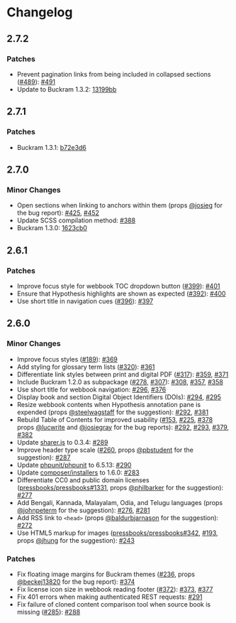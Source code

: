 # Changelog

## 2.7.2

### Patches

- Prevent pagination links from being included in collapsed sections ([#489](https://github.com/pressbooks/pressbooks-book/issues/489)): [#491](https://github.com/pressbooks/pressbooks-book/pull/491)
- Update to Buckram 1.3.2: [13199bb](https://github.com/pressbooks/pressbooks-book/commit/13199bb612b4f1a3c9b04704a8bed72af69213ba)

## 2.7.1

### Patches

- Buckram 1.3.1: [b72e3d6](https://github.com/pressbooks/pressbooks-book/commit/b72e3d6b77f0080ffff26e3330dbd1367434c6a8)


## 2.7.0

### Minor Changes

- Open sections when linking to anchors within them (props [@josieg](https://github.com/josieg) for the bug report): [#425](https://github.com/pressbooks/pressbooks-book/pull/425), [#452](https://github.com/pressbooks/pressbooks-book/pull/452)
- Update SCSS compilation method: [#388](https://github.com/pressbooks/pressbooks-book/pull/388)
- Buckram 1.3.0: [1623cb0](https://github.com/pressbooks/pressbooks-book/commit/1623cb0e55a627f08d3d6f81880d47da434c0ffe)

## 2.6.1

### Patches

- Improve focus style for webbook TOC dropdown button ([#399](https://github.com/pressbooks/pressbooks-book/issues/399)): [#401](https://github.com/pressbooks/pressbooks-book/pull/401)
- Ensure that Hypothesis highlights are shown as expected ([#392](https://github.com/pressbooks/pressbooks-book/issues/392)): [#400](https://github.com/pressbooks/pressbooks-book/pull/400)
- Use short title in navigation cues ([#396](https://github.com/pressbooks/pressbooks-book/issues/396)): [#397](https://github.com/pressbooks/pressbooks-book/pull/397)

## 2.6.0

### Minor Changes

- Improve focus styles ([#189](https://github.com/pressbooks/pressbooks-book/issues/189)): [#369](https://github.com/pressbooks/pressbooks-book/pull/369)
- Add styling for glossary term lists ([#320](https://github.com/pressbooks/pressbooks-book/issues/320)): [#361](https://github.com/pressbooks/pressbooks-book/pull/361)
- Differentiate link styles between print and digital PDF ([#317](https://github.com/pressbooks/pressbooks-book/issues/317)): [#359](https://github.com/pressbooks/pressbooks-book/pull/359), [#371](https://github.com/pressbooks/pressbooks-book/pull/371)
- Include Buckram 1.2.0 as subpackage ([#278](https://github.com/pressbooks/pressbooks-book/issues/278), [#307](https://github.com/pressbooks/pressbooks-book/issues/307)): [#308](https://github.com/pressbooks/pressbooks-book/pull/308), [#357](https://github.com/pressbooks/pressbooks-book/pull/357), [#358](https://github.com/pressbooks/pressbooks-book/pull/358)
- Use short title for webbook navigation: [#296](https://github.com/pressbooks/pressbooks-book/pull/296), [#376](https://github.com/pressbooks/pressbooks-book/pull/376)
- Display book and section Digital Object Identifiers (DOIs): [#294](https://github.com/pressbooks/pressbooks-book/pull/294), [#295](https://github.com/pressbooks/pressbooks-book/pull/295)
- Resize webbook contents when Hypothesis annotation pane is expended (props [@steelwagstaff](https://github.com/steelwagstaff) for the suggestion): [#292](https://github.com/pressbooks/pressbooks-book/pull/292), [#381](https://github.com/pressbooks/pressbooks-book/pull/381)
- Rebuild Table of Contents for improved usability ([#153](https://github.com/pressbooks/pressbooks-book/issues/153), [#225](https://github.com/pressbooks/pressbooks-book/issues/225), [#378](https://github.com/pressbooks/pressbooks-book/issues/378) props [@lucwrite](https://github.com/lucwrite) and [@josiegray](https://github.com/josiegray) for the bug reports): [#292](https://github.com/pressbooks/pressbooks-book/pull/292), [#293](https://github.com/pressbooks/pressbooks-book/pull/293), [#379](https://github.com/pressbooks/pressbooks-book/pull/379), [#382](https://github.com/pressbooks/pressbooks-book/pull/382)
- Update [sharer.js](https://www.npmjs.com/package/sharer.js) to 0.3.4: [#289](https://github.com/pressbooks/pressbooks-book/pull/289)
- Improve header type scale ([#260](https://github.com/pressbooks/pressbooks-book/issues/260), props [@pbstudent](https://github.com/pbstudent) for the suggestion): [#287](https://github.com/pressbooks/pressbooks-book/pull/287)
- Update [phpunit/phpunit](https://packagist.org/packages/phpunit/phpunit) to 6.5.13: [#290](https://github.com/pressbooks/pressbooks-book/pull/290)
- Update [composer/installers](https://packagist.org/packages/composer/installers) to 1.6.0: [#283](https://github.com/pressbooks/pressbooks-book/pull/283)
- Differentiate CC0 and public domain licenses ([pressbooks/pressbooks#1331](https://github.com/pressbooks/pressbooks/issues/1331), props [@philbarker](https://github.com/philbarker) for the suggestion): [#277](https://github.com/pressbooks/pressbooks-book/pull/277)
- Add Bengali, Kannada, Malayalam, Odia, and Telugu languages (props [@johnpeterm](https://github.com/johnpeterm) for the suggestion): [#276](https://github.com/pressbooks/pressbooks/pull/276), [#281](https://github.com/pressbooks/pressbooks/pull/281)
- Add RSS link to `<head>` (props [@baldurbjarnason](https://github.com/baldurbjarnason) for the suggestion): [#272](https://github.com/pressbooks/pressbooks-book/pull/272)
- Use HTML5 markup for images ([pressbooks/pressbooks#342](https://github.com/pressbooks/pressbooks/issues/342), [#193](https://github.com/pressbooks/pressbooks-book/issues/193), props [@jhung](https://github.com/jhung) for the suggestion): [#243](https://github.com/pressbooks/pressbooks-book/pull/243)

### Patches

- Fix floating image margins for Buckram themes ([#236](https://github.com/pressbooks/pressbooks-book/issues/236), props [@beckej13820](https://github.com/beckej13820) for the bug report): [#374](https://github.com/pressbooks/pressbooks-book/pull/374)
- Fix license icon size in webbook reading footer ([#372](https://github.com/pressbooks/pressbooks-book/issues/372)): [#373](https://github.com/pressbooks/pressbooks-book/pull/373), [#377](https://github.com/pressbooks/pressbooks-book/pull/377)
- Fix 401 errors when making authenticated REST requests: [#291](https://github.com/pressbooks/pressbooks-book/pull/291)
- Fix failure of cloned content comparison tool when source book is missing ([#285](https://github.com/pressbooks/pressbooks-book/issues/285)): [#288](https://github.com/pressbooks/pressbooks-book/pull/288)
